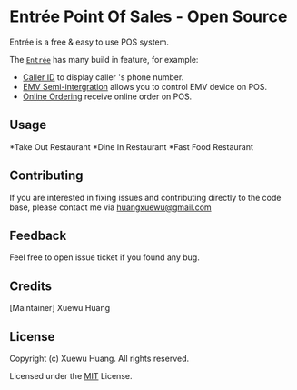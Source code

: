 # Entrée Point Of Sales - Open Source

Entrée is a free & easy to use POS system.

The [`Entrée`](https://github.com/huangxuewu/entree) has many build in feature, for example:

* [Caller ID](https://github.com/huangxuewu/entree) to display caller 's phone number.
* [EMV Semi-intergration](https://github.com/huangxuewu/entree) allows you to control EMV device on POS.
* [Online Ordering](https://github.com/huangxuewu/entree) receive online order on POS.

## Usage

*Take Out Restaurant
*Dine In Restaurant
*Fast Food Restaurant

## Contributing

If you are interested in fixing issues and contributing directly to the code base,
please contact me via huangxuewu@gmail.com

## Feedback
Feel free to open issue ticket if you found any bug.

## Credits

[Maintainer] Xuewu Huang

## License

Copyright (c) Xuewu Huang. All rights reserved.

Licensed under the [MIT](LICENSE.txt) License.